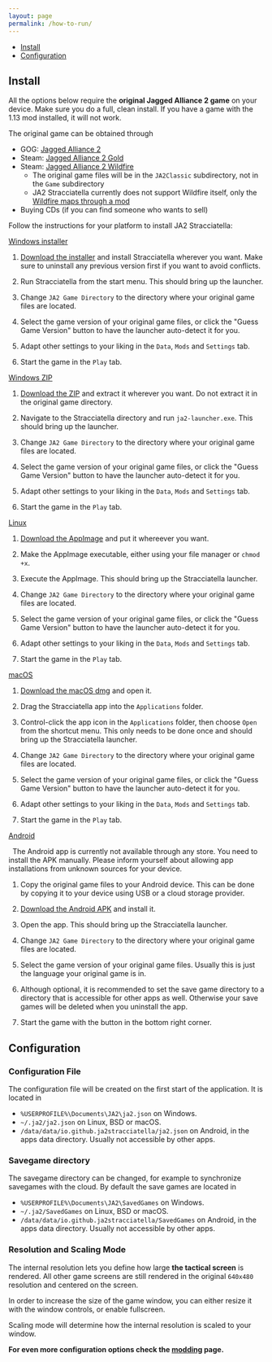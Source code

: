 ```yaml
---
layout: page
permalink: /how-to-run/
---
```


- [Install](#install)
- [Configuration](#configuration)

## Install

All the options below require the **original Jagged Alliance 2 game** on your device. Make sure you do a full, clean install. If you have a game with the 1.13 mod installed, it will not work.

The original game can be obtained through

- GOG: [Jagged Alliance 2](https://www.gog.com/en/game/jagged_alliance_2)
- Steam: [Jagged Alliance 2 Gold](https://store.steampowered.com/app/1620/Jagged_Alliance_2_Gold/)
- Steam: [Jagged Alliance 2 Wildfire](https://store.steampowered.com/app/215930/Jagged_Alliance_2__Wildfire/)
  - The original game files will be in the `JA2Classic` subdirectory, not in the `Game` subdirectory
  - JA2 Stracciatella currently does not support Wildfire itself, only the [Wildfire maps through a mod](https://github.com/ja2-stracciatella/mod-wildfire-maps)
- Buying CDs (if you can find someone who wants to sell)

Follow the instructions for your platform to install JA2 Stracciatella:

<div id="accordion">
  <div class="card">
    <div class="card-header" id="heading-windows-installer">
      <a data-toggle="collapse" data-target="#collapse-windows-installer" aria-expanded="false" aria-controls="collapse-windows-installer" href="javascript:">
         Windows installer
      </a>
    </div>
    <div id="collapse-windows-installer" class="collapse" aria-labelledby="heading-windows-installer" data-parent="#accordion">
      <div class="card-body">
        <ol>
           <li>
               <p><a href="/download" target="_blank">Download the installer</a> and install Stracciatella wherever you want. Make sure to uninstall any previous version first if you want to avoid conflicts.</p>
           </li>
           <li>
               <p>Run Stracciatella from the start menu. This should bring up the launcher.</p>
           </li>
           <li>
               <p>Change <code>JA2 Game Directory</code> to the directory where your original game files are located.</p>
           </li>
           <li>
               <p>Select the game version of your original game files, or click the "Guess Game Version" button to have the launcher auto-detect it for you.</p>
           </li>
           <li>
               <p>Adapt other settings to your liking in the <code>Data</code>, <code>Mods</code> and <code>Settings</code> tab.</p>
           </li>
           <li>
               <p>Start the game in the <code>Play</code> tab.</p>
           </li>
        </ol>
      </div>
    </div>
  </div>
  <div class="card">
    <div class="card-header" id="heading-windows-zip">
      <a data-toggle="collapse" data-target="#collapse-windows-zip" aria-expanded="false" aria-controls="collapse-windows-zip" href="javascript:">
         Windows ZIP
      </a>
    </div>
    <div id="collapse-windows-zip" class="collapse" aria-labelledby="heading-windows-zip" data-parent="#accordion">
      <div class="card-body">
        <ol>
           <li>
               <p><a href="/download" target="_blank">Download the ZIP</a> and extract it wherever you want. Do not extract it in the original game directory.</p>
           </li>
           <li>
               <p>Navigate to the Stracciatella directory and run <code>ja2-launcher.exe</code>. This should bring up the launcher.</p>
           </li>
           <li>
               <p>Change <code>JA2 Game Directory</code> to the directory where your original game files are located.</p>
           </li>
           <li>
               <p>Select the game version of your original game files, or click the "Guess Game Version" button to have the launcher auto-detect it for you.</p>
           </li>
           <li>
               <p>Adapt other settings to your liking in the <code>Data</code>, <code>Mods</code> and <code>Settings</code> tab.</p>
           </li>
           <li>
               <p>Start the game in the <code>Play</code> tab.</p>
           </li>
        </ol>
      </div>
    </div>
  </div>
  <div class="card">
    <div class="card-header" id="heading-linux">
         <a data-toggle="collapse" data-target="#collapse-linux" aria-expanded="false" aria-controls="collapse-linux" href="javascript:">
            Linux
        </a>
    </div>
    <div id="collapse-linux" class="collapse" aria-labelledby="heading-linux" data-parent="#accordion">
      <div class="card-body">
        <ol>
           <li>
               <p><a href="/download" target="_blank">Download the AppImage</a> and put it whereever you want.</p>
           </li>
           <li>
               <p>Make the AppImage executable, either using your file manager or <code>chmod +x</code>.</p>
           </li>
           <li>
               <p>Execute the AppImage. This should bring up the Stracciatella launcher.</p>
           </li>
           <li>
               <p>Change <code>JA2 Game Directory</code> to the directory where your original game files are located.</p>
           </li>
           <li>
               <p>Select the game version of your original game files, or click the "Guess Game Version" button to have the launcher auto-detect it for you.</p>
           </li>
           <li>
               <p>Adapt other settings to your liking in the <code>Data</code>, <code>Mods</code> and <code>Settings</code> tab.</p>
           </li>
           <li>
               <p>Start the game in the <code>Play</code> tab.</p>
           </li>
        </ol>
      </div>
    </div>
  </div>
  <div class="card">
    <div class="card-header" id="heading-macos">
         <a data-toggle="collapse" data-target="#collapse-macos" aria-expanded="false" aria-controls="collapse-macos" href="javascript:">
            macOS
        </a>
    </div>
    <div id="collapse-macos" class="collapse" aria-labelledby="heading-macos" data-parent="#accordion">
      <div class="card-body">
        <ol>
           <li>
               <p><a href="/download" target="_blank">Download the macOS dmg</a> and open it.</p>
           </li>
           <li>
               <p>Drag the Stracciatella app into the <code>Applications</code> folder.</p>
           </li>
           <li>
               <p>Control-click the app icon in the <code>Applications</code> folder, then choose <code>Open</code> from the shortcut menu. This only needs to be done once and should bring up the Stracciatella launcher.</p>
           </li>
           <li>
               <p>Change <code>JA2 Game Directory</code> to the directory where your original game files are located.</p>
           </li>
           <li>
               <p>Select the game version of your original game files, or click the "Guess Game Version" button to have the launcher auto-detect it for you.</p>
           </li>
           <li>
               <p>Adapt other settings to your liking in the <code>Data</code>, <code>Mods</code> and <code>Settings</code> tab.</p>
           </li>
           <li>
               <p>Start the game in the <code>Play</code> tab.</p>
           </li>
        </ol>
      </div>
    </div>
  </div>
  <div class="card">
    <div class="card-header" id="heading-android">
         <a data-toggle="collapse" data-target="#collapse-android" aria-expanded="false" aria-controls="collapse-android" href="javascript:">
            Android
        </a>
    </div>
    <div id="collapse-android" class="collapse" aria-labelledby="heading-android" data-parent="#accordion">
      <div class="card-body">
        <p>
          <span class="fa fa-lg fa-info"></span>&nbsp;&nbsp;The Android app is currently not available through any store. You need to install the APK manually. Please inform yourself about allowing app installations from unknown sources for your device.
        </p>
        <ol>
           <li>
               <p>Copy the original game files to your Android device. This can be done by copying it to your device using USB or a cloud storage provider.</p>
           </li>
           <li>
               <p><a href="/download" target="_blank">Download the Android APK</a> and install it.</p>
           </li>
           <li>
               <p>Open the app. This should bring up the Stracciatella launcher.</p>
           </li>
           <li>
               <p>Change <code>JA2 Game Directory</code> to the directory where your original game files are located.</p>
           </li>
           <li>
               <p>Select the game version of your original game files. Usually this is just the language your original game is in.</p>
           </li>
           <li>
               <p>Although optional, it is recommended to set the save game directory to a directory that is accessible for other apps as well. Otherwise your save games will be deleted when you uninstall the app.</p>
           </li>
           <li>
               <p>Start the game with the button in the bottom right corner.</p>
           </li>
        </ol>
      </div>
    </div>
  </div>
</div>
<p></p>

## Configuration

### Configuration File

The configuration file will be created on the first start of the application. It is located in

- `%USERPROFILE%\Documents\JA2\ja2.json` on Windows.
- `~/.ja2/ja2.json` on Linux, BSD or macOS.
- `/data/data/io.github.ja2stracciatella/ja2.json` on Android, in the apps data directory. Usually not accessible by other apps.

### Savegame directory

The savegame directory can be changed, for example to synchronize savegames with the cloud. By default the save games are located in

- `%USERPROFILE%\Documents\JA2\SavedGames` on Windows.
- `~/.ja2/SavedGames` on Linux, BSD or macOS.
- `/data/data/io.github.ja2stracciatella/SavedGames` on Android, in the apps data directory. Usually not accessible by other apps.

### Resolution and Scaling Mode

The internal resolution lets you define how large **the tactical screen** is rendered. All other game screens are still rendered in the original `640x480` resolution and centered on the screen.

In order to increase the size of the game window, you can either resize it with the window controls, or enable fullscreen.

Scaling mode will determine how the internal resolution is scaled to your window.



**For even more configuration options check the [modding](/mods/) page.**
